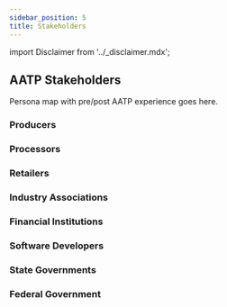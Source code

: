 ```yaml
---
sidebar_position: 5
title: Stakeholders
---
```


import Disclaimer from '../\_disclaimer.mdx';

<Disclaimer />

## AATP Stakeholders

Persona map with pre/post AATP experience goes here.

### Producers


### Processors


### Retailers


### Industry Associations


### Financial Institutions


### Software Developers


### State Governments


### Federal Government




